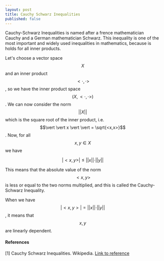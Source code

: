 ```yaml
---
layout: post
title: Cauchy Schwarz Inequalities
published: false
---
```



Cauchy-Schwarz Inequalities is named after a frence mathematician Cauchy and a German mathematician Schwarz. This inequality is one of the most important and widely used inequalities in mathematics, because is holds for all inner products.

Let's choose a vector space $$ X $$ and an inner product $$ <\cdot,\cdot> $$, so we have the inner product space $$ (X,<\cdot,\cdot>) $$. We can now consider the norm $$ \vert \vert X \vert \vert $$ which is the square root of the inner product, i.e. $$\vert \vert x \vert \vert = \sqrt{<x,x>}$$. Now, for all $$x,y \in X$$ we have

$$|<x,y>| \leq \vert \vert x \vert \vert \cdot \vert \vert y \vert \vert$$

This means that the absolute value of the norm $$<x,y>$$ is less or equal to the two norms multiplied, and this is called the Cauchy-Schwarz Inequality.

When we have $$\vert <x,y> \vert = \vert \vert x \vert \vert \cdot \vert \vert y \vert \vert$$, it means that $$x,y$$ are linearly dependent.




#### References

[1] Cauchy Schwarz Inequalities. Wikipedia. [Link to reference](https://en.wikipedia.org/wiki/Cauchy%E2%80%93Schwarz_inequality)
